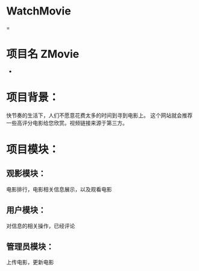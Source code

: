 # WatchMovie
=
# 项目名 ZMovie
-
# 项目背景：
快节奏的生活下，人们不愿意花费太多的时间到寻到电影上。
这个网站就会推荐一些高评分电影给您欣赏。视频链接来源于第三方。
# 项目模块：
## 观影模块：
电影排行，电影相关信息展示，以及观看电影
## 用户模块：
对信息的相关操作，已经评论
## 管理员模块：
上传电影，更新电影

